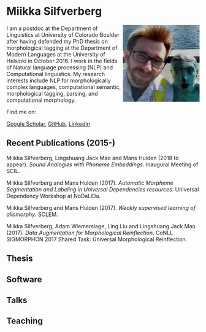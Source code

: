 # Miikka Silfverberg

<img src="me1.jpg" alt="Photo" width="200" align="right"/> I am a postdoc at the Department of Linguistics at University of Colorado Boulder after having defended my PhD thesis on morphological tagging at the Department of Modern Languages at the University of Helsinki in October 2016. I work in the fields of Natural language processing (NLP) and Computational linguistics. My research interests include NLP for morphologically complex languages, computational semantic, morphological tagging, parsing, and computational morphology.

Find me on:

[Google Scholar](https://scholar.google.com/citations?user=0ey1PKYAAAAJ&hl=en), [GitHub](https://github.com/mpsilfve), [LinkedIn](https://fi.linkedin.com/in/miikka-silfverberg-78146019)

## Recent Publications (2015-)

Miikka Silfverberg, Lingshuang Jack Mao and Mans Hulden (2018 to appear). _Sound Analogies with Phoneme Embeddings_. Inaugural Meeting of SCIL.

Miikka Silfverberg and Mans Hulden (2017). _Automatic Morpheme Segmentation and Labeling in Universal Dependencies resources_. Universal Dependency Workshop at NoDaLiDa.

Miikka Silfverberg and Mans Hulden (2017). _Weakly supervised learning of allomorphy_. SCLEM.

Miikka Silfverberg, Adam Wiemerslage, Ling Liu and Lingshuang Jack Mao (2017). _Data Augmentation for Morphological Reinflection_. CoNLL SIGMORPHON 2017 Shared Task: Universal Morphological Reinflection.

## Thesis 

## Software

## Talks

## Teaching